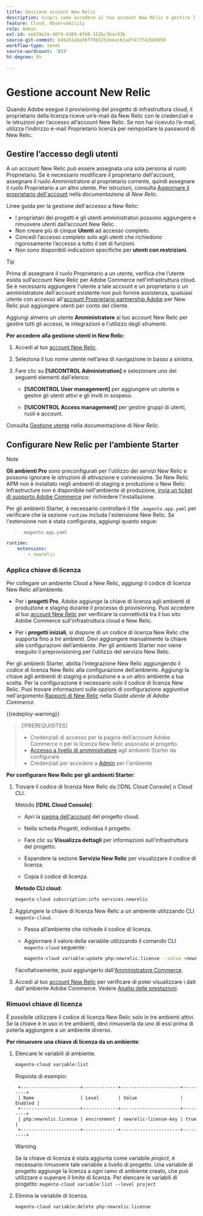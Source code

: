 ```yaml
---
title: Gestione account New Relic
description: Scopri come accedere al tuo account New Relic e gestire l’accesso, le integrazioni e l’utilizzo degli strumenti per il progetto Adobe Commerce on Cloud Infrastructure.
feature: Cloud, Observability
role: Admin
exl-id: ee639e2e-4074-4384-8f68-152bc3bac93b
source-git-commit: b49a51aba56f79b5253eeacb1adf473f42bb8959
workflow-type: tm+mt
source-wordcount: '833'
ht-degree: 0%

---
```


# Gestione account New Relic

Quando Adobe esegue il provisioning del progetto di infrastruttura cloud, il proprietario della licenza riceve un’e-mail da New Relic con le credenziali e le istruzioni per l’accesso all’account New Relic. Se non hai ricevuto l’e-mail, utilizza l’indirizzo e-mail Proprietario licenza per reimpostare la password di New Relic.

## Gestire l’accesso degli utenti

A un account New Relic può essere assegnata una sola persona al ruolo Proprietario. Se è necessario modificare il proprietario dell&#39;account, assegnare il ruolo Amministratore al proprietario corrente, quindi assegnare il ruolo Proprietario a un altro utente. Per istruzioni, consulta [Aggiornare il proprietario dell&#39;account](https://docs.newrelic.com/docs/accounts/original-accounts-billing/original-users-roles/users-roles-original-user-model/) nella _documentazione di New Relic_.

Linee guida per la gestione dell&#39;accesso a New Relic:

- I proprietari dei progetti e gli utenti amministratori possono aggiungere e rimuovere utenti dall’account New Relic.
- Non creare più di cinque **Utenti** ad accesso completo.
- Concedi l’accesso completo solo agli utenti che richiedono rigorosamente l’accesso a tutto il set di funzioni.
- Non sono disponibili indicazioni specifiche per **utenti con restrizioni**.

>[!TIP]
>
>Prima di assegnare il ruolo Proprietario a un utente, verifica che l’utente esista sull’account New Relic per Adobe Commerce nell’infrastruttura cloud. Se è necessario aggiungere l&#39;utente a tale account e un proprietario o un amministratore dell&#39;account esistente non può fornire assistenza, qualsiasi utente con accesso all&#39;[account Proprietario partnership Adobe](https://account.newrelic.com/accounts/1311131/users) per New Relic può aggiungere utenti per conto del cliente.

Aggiungi almeno un utente **Amministratore** al tuo account New Relic per gestire tutti gli accessi, le integrazioni e l&#39;utilizzo degli strumenti.

**Per accedere alla gestione utenti in New Relic**:

1. Accedi al tuo [account New Relic](https://login.newrelic.com/login).

1. Seleziona il tuo nome utente nell’area di navigazione in basso a sinistra.

1. Fare clic su **[!UICONTROL Administration]** e selezionare uno dei seguenti elementi dall&#39;elenco:

   - **[!UICONTROL User management]** per aggiungere un utente e gestire gli utenti attivi e gli inviti in sospeso.

   - **[!UICONTROL Access management]** per gestire gruppi di utenti, ruoli e account.

Consulta [Gestione utente](https://docs.newrelic.com/docs/accounts/accounts-billing/new-relic-one-user-management/user-management-ui-and-tasks/) nella documentazione di _New Relic_.

## Configurare New Relic per l’ambiente Starter

>[!NOTE]
>
>**Gli ambienti Pro** sono preconfigurati per l&#39;utilizzo dei servizi New Relic e possono ignorare le istruzioni di attivazione e connessione. Se New Relic APM non è installato negli ambienti di staging e produzione o New Relic Infrastructure non è disponibile nell&#39;ambiente di produzione, [invia un ticket di supporto Adobe Commerce](https://experienceleague.adobe.com/docs/commerce-knowledge-base/kb/help-center-guide/magento-help-center-user-guide.html#submit-ticket) per richiedere l&#39;installazione.

Per gli ambienti Starter, è necessario controllare il file `.magento.app.yaml` per verificare che la sezione `runtime` includa l&#39;estensione New Relic. Se l&#39;estensione non è stata configurata, aggiungi quanto segue:

> `.magento.app.yaml`

```yaml
runtime:
    extensions:
        - newrelic
```

### Applica chiave di licenza

Per collegare un ambiente Cloud a New Relic, aggiungi il codice di licenza New Relic all’ambiente.

- Per i **progetti Pro**, Adobe aggiunge la chiave di licenza agli ambienti di produzione e staging durante il processo di provisioning. Puoi accedere al tuo [account New Relic](https://login.newrelic.com/login) per verificare la connettività tra il tuo sito Adobe Commerce sull&#39;infrastruttura cloud e New Relic.

- Per i **progetti iniziali**, si dispone di un codice di licenza New Relic che supporta fino a _tre_ ambienti. Devi aggiungere manualmente la chiave alle configurazioni dell’ambiente. Per gli ambienti Starter non viene eseguito il preprovisioning per l’utilizzo del servizio New Relic.

Per gli ambienti Starter, abilita l’integrazione New Relic aggiungendo il codice di licenza New Relic alla configurazione dell’ambiente. Aggiungi la chiave agli ambienti di staging e produzione e a un altro ambiente a tua scelta. Per la configurazione è necessario solo il codice di licenza New Relic. Puoi trovare informazioni sulle opzioni di configurazione aggiuntive nell&#39;argomento [Rapporti di New Relic](https://experienceleague.adobe.com/docs/commerce-admin/config/general/new-relic-reporting.html) nella _Guida utente di Adobe Commerce_.

{{redeploy-warning}}

>[!PREREQUISITES]
>
>- Credenziali di accesso per la pagina dell’account Adobe Commerce o per la licenza New Relic associata al progetto
>- [Accesso a livello di amministratore](../project/user-access.md) agli ambienti Starter da configurare
>- Credenziali per accedere a [Admin](https://experienceleague.adobe.com/docs/commerce-admin/systems/user-accounts/permissions.html) per l&#39;ambiente

**Per configurare New Relic per gli ambienti Starter**:

1. Trovare il codice di licenza New Relic da [!DNL Cloud Console] o Cloud CLI.

   Metodo **[!DNL Cloud Console]**:

   - Apri la [pagina dell&#39;account](https://accounts.magento.cloud/user) del progetto cloud.

   - Nella scheda _Progetti_, individua il progetto.

   - Fare clic su **Visualizza dettagli** per informazioni sull&#39;infrastruttura del progetto.

   - Espandere la sezione **Servizio New Relic** per visualizzare il codice di licenza.

   - Copia il codice di licenza.

   **Metodo CLI cloud**:

   ```bash
   magento-cloud subscription:info services.newrelic
   ```

1. Aggiungere la chiave di licenza New Relic a un ambiente utilizzando CLI `magento-cloud`.

   - Passa all’ambiente che richiede il codice di licenza.
   - Aggiornare il valore della variabile utilizzando il comando CLI `magento-cloud` seguente:

     ```bash
     magento-cloud variable:update php:newrelic.license --value <newrelic-license-key>
     ```

   Facoltativamente, puoi aggiungerlo dall&#39;[Amministratore Commerce](https://experienceleague.adobe.com/docs/commerce-admin/start/reporting/new-relic-reporting.html#step-3%3A-configure-your-store).

1. Accedi al tuo [account New Relic](https://login.newrelic.com/login) per verificare di poter visualizzare i dati dall&#39;ambiente Adobe Commerce. Vedere [Analisi delle prestazioni](investigate-performance.md).

### Rimuovi chiave di licenza

È possibile utilizzare il codice di licenza New Relic solo in tre ambienti attivi. Se la chiave è in uso in tre ambienti, devi rimuoverla da uno di essi prima di poterla aggiungere a un ambiente diverso.

**Per rimuovere una chiave di licenza da un ambiente**:

1. Elencare le variabili di ambiente.

   ```bash
   magento-cloud variable:list
   ```

   Risposta di esempio:

   ```
    +----------------------+-------------+----------------------+---------+
    | Name                 | Level       | Value                | Enabled |
    +----------------------+-------------+----------------------+---------+
    | php:newrelic.license | environment | newrelic-license-key | true    |
    +----------------------+-------------+----------------------+---------+
   ```

   >[!WARNING]
   >
   >Se la chiave di licenza è stata aggiunta come variabile _project_, è necessario rimuovere tale variabile a livello di progetto. Una variabile di progetto aggiunge la licenza a _ogni_ ramo di ambiente creato, che può utilizzare o superare il limite di licenza. Per elencare le variabili di progetto: `magento-cloud variable:list --level project`

1. Elimina la variabile di licenza.

   ```bash
   magento-cloud variable:delete php:newrelic.license
   ```

